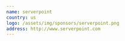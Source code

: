 ```yaml
---
name: serverpoint
country: us
logo: /assets/img/sponsors/serverpoint.png
address: http://www.serverpoint.com
---
```


